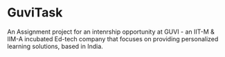 # GuviTask
An Assignment project for an intenrship opportunity at GUVI - an IIT-M & IIM-A incubated Ed-tech company that focuses on providing personalized learning solutions, based in India.
